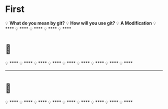 # First 

💡 **What do you mean by git?**
💡 **How will you use git?**
💡 **A Modification**
💡 ****
💡 ****
💡 ****
💡 ****
💡 ****
# 💌 
💡 ****
💡 ****
💡 ****
💡 ****
💡 ****
💡 ****
💡 ****
💡 ****
💡 ****

---
# 💌 
💡 ****
💡 ****
💡 ****
💡 ****
💡 ****
💡 ****
💡 ****
💡 ****
💡 ****
